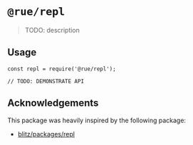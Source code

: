 # `@rue/repl`

> TODO: description

## Usage

```
const repl = require('@rue/repl');

// TODO: DEMONSTRATE API
```

## Acknowledgements

This package was heavily inspired by the following package:

- [blitz/packages/repl](https://github.com/blitz-js/blitz/tree/canary/packages/repl)

